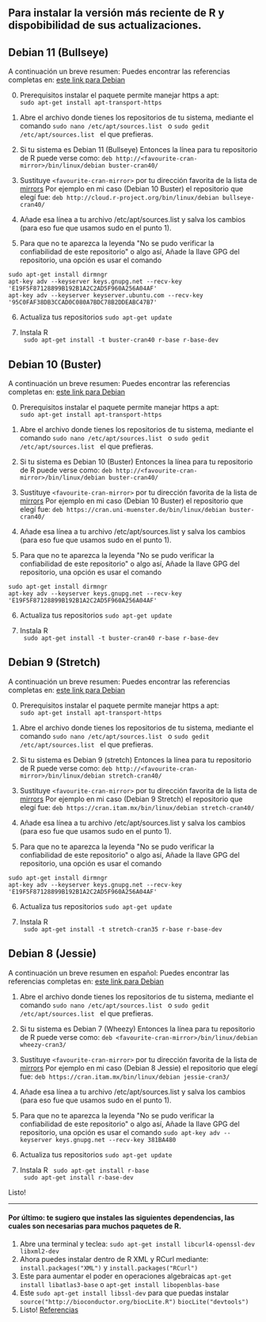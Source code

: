 ## Para instalar la versión más reciente de R y dispobibilidad de sus actualizaciones.

## Debian 11 (Bullseye)

A continuación un breve resumen:
Puedes encontrar las referencias completas en:  [este link para Debian](https://cran.r-project.org/bin/linux/debian/)  

0. Prerequisitos instalar el paquete permite manejar https a apt:   
```sudo apt-get install apt-transport-https```

1. Abre el archivo donde tienes los repositorios de tu sistema, mediante el comando ``` sudo nano /etc/apt/sources.list  ``` o ``` sudo gedit /etc/apt/sources.list  ``` el que prefieras.

2. Si tu sistema es Debian 11 (Bullseye) Entonces la línea para tu repositorio de R puede verse como:  ```deb http://<favourite-cran-mirror>/bin/linux/debian buster-cran40/```
 
3. Sustituye ```<favourite-cran-mirror>```  por tu dirección favorita de la lista de [mirrors](https://cran.r-project.org/mirrors.html)
Por ejemplo en mi caso (Debian 10 Buster) el repositorio que elegí fue: 
```deb http://cloud.r-project.org/bin/linux/debian bullseye-cran40/```

4. Añade esa línea a tu archivo /etc/apt/sources.list y salva los cambios (para eso fue que usamos sudo en el punto 1).

5. Para que no te aparezca la leyenda "No se pudo verificar la confiabilidad de este repositorio" o algo así,  Añade la llave GPG del repositorio, una opción es usar el comando 

```sudo apt-get install dirmngr```   
```apt-key adv --keyserver keys.gnupg.net --recv-key 'E19F5F87128899B192B1A2C2AD5F960A256A04AF'```  
```apt-key adv --keyserver keyserver.ubuntu.com --recv-key '95C0FAF38DB3CCAD0C080A7BDC78B2DDEABC47B7'```  

6. Actualiza tus repositorios ```sudo apt-get update```  

7. Instala R  
``` sudo apt-get install -t buster-cran40 r-base r-base-dev```   



## Debian 10 (Buster)

A continuación un breve resumen:
Puedes encontrar las referencias completas en:  [este link para Debian](https://cran.r-project.org/bin/linux/debian/)  

0. Prerequisitos instalar el paquete permite manejar https a apt:   
```sudo apt-get install apt-transport-https```

1. Abre el archivo donde tienes los repositorios de tu sistema, mediante el comando ``` sudo nano /etc/apt/sources.list  ``` o ``` sudo gedit /etc/apt/sources.list  ``` el que prefieras.

2. Si tu sistema es Debian 10 (Buster) Entonces la línea para tu repositorio de R puede verse como:  ```deb http://<favourite-cran-mirror>/bin/linux/debian buster-cran40/```
 
3. Sustituye ```<favourite-cran-mirror>```  por tu dirección favorita de la lista de [mirrors](https://cran.r-project.org/mirrors.html)
Por ejemplo en mi caso (Debian 10 Buster) el repositorio que elegí fue: 
```deb https://cran.uni-muenster.de/bin/linux/debian buster-cran40/```

4. Añade esa línea a tu archivo /etc/apt/sources.list y salva los cambios (para eso fue que usamos sudo en el punto 1).

5. Para que no te aparezca la leyenda "No se pudo verificar la confiabilidad de este repositorio" o algo así,  Añade la llave GPG del repositorio, una opción es usar el comando 

```sudo apt-get install dirmngr```   
```apt-key adv --keyserver keys.gnupg.net --recv-key 'E19F5F87128899B192B1A2C2AD5F960A256A04AF'```

6. Actualiza tus repositorios ```sudo apt-get update```

7. Instala R  
``` sudo apt-get install -t buster-cran40 r-base r-base-dev```   



## Debian 9 (Stretch)

A continuación un breve resumen:
Puedes encontrar las referencias completas en:  [este link para Debian](https://cran.r-project.org/bin/linux/debian/)  

0. Prerequisitos instalar el paquete permite manejar https a apt:   
```sudo apt-get install apt-transport-https```

1. Abre el archivo donde tienes los repositorios de tu sistema, mediante el comando ``` sudo nano /etc/apt/sources.list  ``` o ``` sudo gedit /etc/apt/sources.list  ``` el que prefieras.

2. Si tu sistema es Debian 9 (stretch) Entonces la línea para tu repositorio de R puede verse como:  ```deb http://<favourite-cran-mirror>/bin/linux/debian stretch-cran40/```
 
3. Sustituye ```<favourite-cran-mirror>```  por tu dirección favorita de la lista de [mirrors](https://cran.r-project.org/mirrors.html)
Por ejemplo en mi caso (Debian 9 Stretch) el repositorio que elegí fue: 
```deb https://cran.itam.mx/bin/linux/debian stretch-cran40/```

4. Añade esa línea a tu archivo /etc/apt/sources.list y salva los cambios (para eso fue que usamos sudo en el punto 1).

5. Para que no te aparezca la leyenda "No se pudo verificar la confiabilidad de este repositorio" o algo así,  Añade la llave GPG del repositorio, una opción es usar el comando 

```sudo apt-get install dirmngr```   
```apt-key adv --keyserver keys.gnupg.net --recv-key 'E19F5F87128899B192B1A2C2AD5F960A256A04AF'```   

6. Actualiza tus repositorios ```sudo apt-get update```

7. Instala R  
``` sudo apt-get install -t stretch-cran35 r-base r-base-dev```   


## Debian 8 (Jessie)

A continuación un breve resumen en español:
Puedes encontrar las referencias completas en:  [este link para Debian](https://cran.r-project.org/bin/linux/debian/)

1. Abre el archivo donde tienes los repositorios de tu sistema, mediante el comando ``` sudo nano /etc/apt/sources.list  ``` o ``` sudo gedit /etc/apt/sources.list  ``` el que prefieras.

2. Si tu sistema es Debian 7 (Wheezy) Entonces la línea para tu repositorio de R puede verse como:  ```deb <favourite-cran-mirror>/bin/linux/debian wheezy-cran3/```
  

3. Sustituye ```<favourite-cran-mirror>```  por tu dirección favorita de la lista de [mirrors](https://cran.r-project.org/mirrors.html)
Por ejemplo en mi caso (Debian 8 Jessie) el repositorio que elegí fue: 
```deb https://cran.itam.mx/bin/linux/debian jessie-cran3/```

4. Añade esa línea a tu archivo /etc/apt/sources.list y salva los cambios (para eso fue que usamos sudo en el punto 1).

5. Para que no te aparezca la leyenda "No se pudo verificar la confiabilidad de este repositorio" o algo así,  Añade la llave GPG del repositorio, una opción es usar el comando ```sudo apt-key adv --keyserver keys.gnupg.net --recv-key 381BA480```

6. Actualiza tus repositorios ```sudo apt-get update```

7. Instala R  ``` sudo apt-get install r-base```   
```  sudo apt-get install r-base-dev ```

Listo!


---

#### Por último: te sugiero que instales las siguientes dependencias, las cuales son necesarias para muchos paquetes de R. 


1. Abre una terminal y teclea: ```sudo apt-get install libcurl4-openssl-dev libxml2-dev ```
2. Ahora puedes instalar dentro de R XML y RCurl mediante: ``` install.packages("XML") ``` y ``` install.packages("RCurl") ```
3. Este para aumentar el poder en operaciones algebraicas ``` apt-get install libatlas3-base ```  o ``` apt-get install libopenblas-base ```
4. Este ``` sudo apt-get install libssl-dev ``` para que puedas instalar ``` source("http://bioconductor.org/biocLite.R")```   ``` biocLite("devtools") ```
3. Listo!
[Referencias](https://stackoverflow.com/questions/10965755/genomicfeatures-package-installation-trouble)



